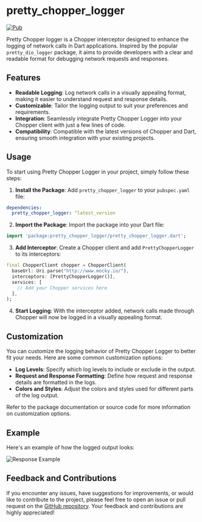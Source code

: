 # pretty_chopper_logger

[![Pub](https://img.shields.io/pub/v/pretty_chopper_logger.svg)](https://pub.dev/packages/pretty_chopper_logger)

Pretty Chopper logger is a Chopper interceptor designed to enhance the logging of network calls in Dart applications. Inspired by the popular `pretty_dio_logger` package, it aims to provide developers with a clear and readable format for debugging network requests and responses.

## Features

- **Readable Logging**: Log network calls in a visually appealing format, making it easier to understand request and response details.
- **Customizable**: Tailor the logging output to suit your preferences and requirements.
- **Integration**: Seamlessly integrate Pretty Chopper Logger into your Chopper client with just a few lines of code.
- **Compatibility**: Compatible with the latest versions of Chopper and Dart, ensuring smooth integration with your existing projects.

## Usage

To start using Pretty Chopper Logger in your project, simply follow these steps:

1. **Install the Package**: Add `pretty_chopper_logger` to your `pubspec.yaml` file:

```yaml
dependencies:
  pretty_chopper_logger: ^latest_version
```

2. **Import the Package**: Import the package into your Dart file:

```dart
import 'package:pretty_chopper_logger/pretty_chopper_logger.dart';
```

3. **Add Interceptor**: Create a Chopper client and add `PrettyChopperLogger` to its interceptors:

```dart
final ChopperClient chopper = ChopperClient(
  baseUrl: Uri.parse("http://www.mocky.io/"),
  interceptors: [PrettyChopperLogger()],
  services: [
    // Add your Chopper services here
  ],
);
```

4. **Start Logging**: With the interceptor added, network calls made through Chopper will now be logged in a visually appealing format.

## Customization

You can customize the logging behavior of Pretty Chopper Logger to better fit your needs. Here are some common customization options:

- **Log Levels**: Specify which log levels to include or exclude in the output.
- **Request and Response Formatting**: Define how request and response details are formatted in the logs.
- **Colors and Styles**: Adjust the colors and styles used for different parts of the log output.

Refer to the package documentation or source code for more information on customization options.

## Example

Here's an example of how the logged output looks:

![Response Example](https://raw.github.com/Arnooodles/pretty_chopper_logger/main/images/sample.png 'Response Example')

## Feedback and Contributions

If you encounter any issues, have suggestions for improvements, or would like to contribute to the project, please feel free to open an issue or pull request on the [GitHub repository](https://github.com/Arnooodles/pretty_chopper_logger). Your feedback and contributions are highly appreciated!
